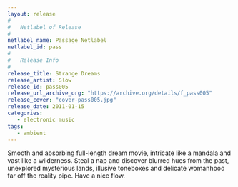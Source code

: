 ```yaml
---
layout: release
#
#   Netlabel of Release
#
netlabel_name: Passage Netlabel
netlabel_id: pass
#
#   Release Info
#
release_title: Strange Dreams
release_artist: Slow
release_id: pass005
release_url_archive_org: "https://archive.org/details/f_pass005"
release_cover: "cover-pass005.jpg"
release_date: 2011-01-15
categories:
   - electronic music
tags:
   - ambient
---
```

Smooth and absorbing full-length dream movie, intricate like a mandala and vast like a wilderness. Steal a nap and discover blurred hues from the past, unexplored mysterious lands, illusive toneboxes and delicate womanhood far off the reality pipe. Have a nice flow.




